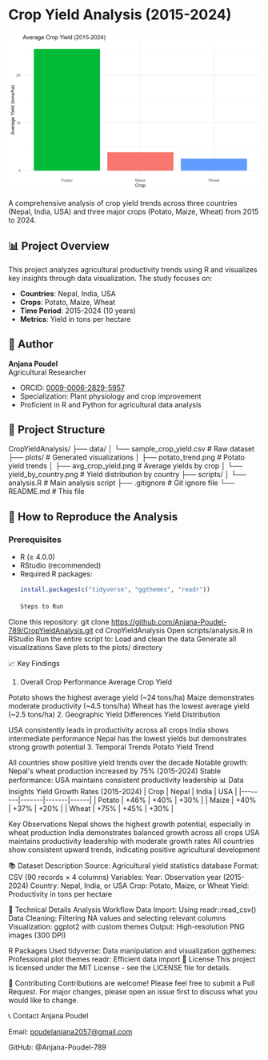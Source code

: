 # Crop Yield Analysis (2015-2024)

![Average Crop Yield](plots/avg_crop_yield.png)

A comprehensive analysis of crop yield trends across three countries (Nepal, India, USA) and three major crops (Potato, Maize, Wheat) from 2015 to 2024.

## 📊 Project Overview

This project analyzes agricultural productivity trends using R and visualizes key insights through data visualization. The study focuses on:

- **Countries**: Nepal, India, USA
- **Crops**: Potato, Maize, Wheat
- **Time Period**: 2015-2024 (10 years)
- **Metrics**: Yield in tons per hectare

## 👤 Author

**Anjana Poudel**  
Agricultural Researcher  
- ORCID: [0009-0006-2829-5957](https://orcid.org/0009-0006-2829-5957)
- Specialization: Plant physiology and crop improvement
- Proficient in R and Python for agricultural data analysis

## 📁 Project Structure
CropYieldAnalysis/
├── data/
│ └── sample_crop_yield.csv # Raw dataset
├── plots/ # Generated visualizations
│ ├── potato_trend.png # Potato yield trends
│ ├── avg_crop_yield.png # Average yields by crop
│ └── yield_by_country.png # Yield distribution by country
├── scripts/
│ └── analysis.R # Main analysis script
├── .gitignore # Git ignore file
└── README.md # This file


## 🚀 How to Reproduce the Analysis

### Prerequisites
- R (≥ 4.0.0)
- RStudio (recommended)
- Required R packages:
  ```r
  install.packages(c("tidyverse", "ggthemes", "readr"))

  Steps to Run
Clone this repository:
git clone https://github.com/Anjana-Poudel-789/CropYieldAnalysis.git
cd CropYieldAnalysis
Open scripts/analysis.R in RStudio
Run the entire script to:
Load and clean the data
Generate all visualizations
Save plots to the plots/ directory

📈 Key Findings
1. Overall Crop Performance
Average Crop Yield

Potato shows the highest average yield (~24 tons/ha)
Maize demonstrates moderate productivity (~4.5 tons/ha)
Wheat has the lowest average yield (~2.5 tons/ha)
2. Geographic Yield Differences
Yield Distribution

USA consistently leads in productivity across all crops
India shows intermediate performance
Nepal has the lowest yields but demonstrates strong growth potential
3. Temporal Trends
Potato Yield Trend

All countries show positive yield trends over the decade
Notable growth: Nepal's wheat production increased by 75% (2015-2024)
Stable performance: USA maintains consistent productivity leadership
📊 Data Insights
Yield Growth Rates (2015-2024)
| Crop   | Nepal | India | USA  |
|--------|-------|-------|------|
| Potato | +46%  | +40%  | +30% |
| Maize  | +40%  | +37%  | +20% |
| Wheat  | +75%  | +45%  | +30% |

Key Observations
Nepal shows the highest growth potential, especially in wheat production
India demonstrates balanced growth across all crops
USA maintains productivity leadership with moderate growth rates
All countries show consistent upward trends, indicating positive agricultural development

📚 Dataset Description
Source: Agricultural yield statistics database
Format: CSV (90 records × 4 columns)
Variables:
Year: Observation year (2015-2024)
Country: Nepal, India, or USA
Crop: Potato, Maize, or Wheat
Yield: Productivity in tons per hectare

🔧 Technical Details
Analysis Workflow
Data Import: Using readr::read_csv()
Data Cleaning: Filtering NA values and selecting relevant columns
Visualization: ggplot2 with custom themes
Output: High-resolution PNG images (300 DPI)

R Packages Used
tidyverse: Data manipulation and visualization
ggthemes: Professional plot themes
readr: Efficient data import
📄 License
This project is licensed under the MIT License - see the LICENSE file for details.

🤝 Contributing
Contributions are welcome! Please feel free to submit a Pull Request. For major changes, please open an issue first to discuss what you would like to change.

📞 Contact
Anjana Poudel

Email: poudelanjana2057@gmail.com

GitHub: @Anjana-Poudel-789
